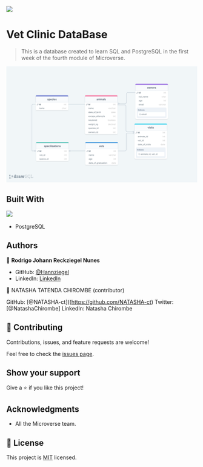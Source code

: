 ![](https://img.shields.io/badge/Microverse-blueviolet)
# Vet Clinic DataBase
> This is a database created to learn SQL and PostgreSQL in the first week of the fourth module of Microverse.

![](https://raw.githubusercontent.com/Hannziegel/vet_clinic/diagram/drawSQL.png)

## Built With
![](https://img.shields.io/badge/-PostgreSQL-blue)
- PostgreSQL

## Authors

👤 **Rodrigo Johann Reckziegel Nunes**

- GitHub: [@Hannziegel](https://github.com/Hannziegel)
- LinkedIn: [LinkedIn](https://www.linkedin.com/in/rodrigojrnunes/)

👤 NATASHA TATENDA CHIROMBE (contributor)

GitHub: [@NATASHA-ct]((https://github.com/NATASHA-ct)
Twitter: [@NatashaChirombe]
LinkedIn: Natasha Chirombe

## 🤝 Contributing

Contributions, issues, and feature requests are welcome!

Feel free to check the [issues page](../../issues/).

## Show your support

Give a ⭐️ if you like this project!

## Acknowledgments

- All the Microverse team.

## 📝 License

This project is [MIT](./MIT.md) licensed.
